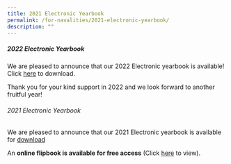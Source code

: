 ```yaml
---
title: 2021 Electronic Yearbook
permalink: /for-navalities/2021-electronic-yearbook/
description: ""
---
```




##### **2022 Electronic Yearbook**

We are pleased to announce that our 2022 Electronic yearbook is available! Click [here](https://drive.google.com/file/d/1oMme1aVfoWQJB46WRoOjKLUwdyrcSnz8/view?usp=share_link) to download.

Thank you for your kind support in 2022 and we look forward to another fruitful year! 



###### 2021 Electronic Yearbook

We are pleased to announce that our 2021 Electronic yearbook is available for [download](https://drive.google.com/file/d/1pTVt3NTkNFTpK7hEWye2_q_e11e-i_pL/view?usp=share_link)



<p>An&nbsp;<strong>online flipbook is available for free access</strong>&nbsp;(Click&nbsp;<a href="https://issuu.com/touche-design/docs/nbss_mag21_291121_n">here</a>&nbsp;to view).</p>